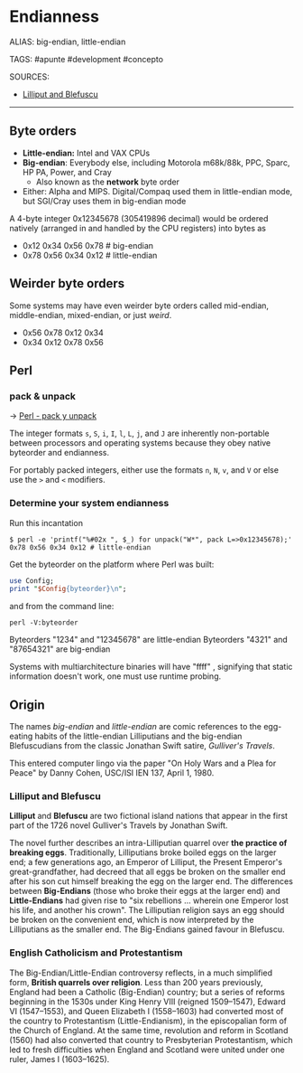 # Endianness

ALIAS: big-endian, little-endian

TAGS: #apunte #development #concepto

SOURCES:

- [Lilliput and Blefuscu](https://en.wikipedia.org/wiki/Lilliput_and_Blefuscu)

---

## Byte orders

- **Little-endian:** Intel and VAX CPUs
- **Big-endian**: Everybody else, including Motorola m68k/88k, PPC, Sparc, HP PA, Power, and Cray
    - Also known as the **network** byte order
- Either: Alpha and MIPS. Digital/Compaq used them in little-endian mode, but SGI/Cray uses them in big-endian mode

A 4-byte integer 0x12345678 (305419896 decimal) would be ordered natively (arranged in and handled by the CPU registers) into bytes as

- 0x12 0x34 0x56 0x78 # big-endian
- 0x78 0x56 0x34 0x12 # little-endian

## Weirder byte orders

Some systems may have even weirder byte orders called mid-endian, middle-endian, mixed-endian, or just *weird*.

- 0x56 0x78 0x12 0x34
- 0x34 0x12 0x78 0x56

## Perl

### pack & unpack

-> [Perl - pack y unpack](./Perl-pack-y-unpack.md)

The integer formats `s`, `S`, `i`, `I`, `l`, `L`, `j`, and `J` are inherently non-portable between processors and operating systems because they obey native byteorder and endianness.

For portably packed integers, either use the formats `n`, `N`, `v`, and `V` or else use the `>` and `<` modifiers.

### Determine your system endianness

Run this incantation

```shell
$ perl -e 'printf("%#02x ", $_) for unpack("W*", pack L=>0x12345678);'
0x78 0x56 0x34 0x12 # little-endian
```

Get the byteorder on the platform where Perl was built:

```perl
use Config;
print "$Config{byteorder}\n";
```

and from the command line:

```shell
perl -V:byteorder
```

Byteorders "1234" and "12345678" are little-endian
Byteorders "4321" and "87654321" are big-endian

Systems with multiarchitecture binaries will have "ffff" , signifying that static information doesn't work, one must use runtime probing.

## Origin

The names *big-endian* and *little-endian* are comic references to the egg-eating habits of the little-endian Lilliputians and the big-endian Blefuscudians from the classic Jonathan Swift satire, *Gulliver's Travels*.

This entered computer lingo via the paper "On Holy Wars and a Plea for Peace" by Danny Cohen, USC/ISI IEN 137, April 1, 1980.

### Lilliput and Blefuscu

**Lilliput** and **Blefuscu** are two fictional island nations that appear in the first part of the 1726 novel Gulliver's Travels by Jonathan Swift.

The novel further describes an intra-Lilliputian quarrel over **the practice of breaking eggs**. Traditionally, Lilliputians broke boiled eggs on the larger end; a few generations ago, an Emperor of Lilliput, the Present Emperor's great-grandfather, had decreed that all eggs be broken on the smaller end after his son cut himself breaking the egg on the larger end. The differences between **Big-Endians** (those who broke their eggs at the larger end) and **Little-Endians** had given rise to "six rebellions ... wherein one Emperor lost his life, and another his crown". The Lilliputian religion says an egg should be broken on the convenient end, which is now interpreted by the Lilliputians as the smaller end. The Big-Endians gained favour in Blefuscu.

### English Catholicism and Protestantism

The Big-Endian/Little-Endian controversy reflects, in a much simplified form, **British quarrels over religion**. Less than 200 years previously, England had been a Catholic (Big-Endian) country; but a series of reforms beginning in the 1530s under King Henry VIII (reigned 1509–1547), Edward VI (1547–1553), and Queen Elizabeth I (1558–1603) had converted most of the country to Protestantism (Little-Endianism), in the episcopalian form of the Church of England. At the same time, revolution and reform in Scotland (1560) had also converted that country to Presbyterian Protestantism, which led to fresh difficulties when England and Scotland were united under one ruler, James I (1603–1625).
